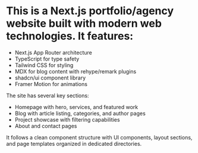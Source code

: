 # This is a Next.js portfolio/agency website built with modern web technologies. It features:

  - Next.js App Router architecture
  - TypeScript for type safety
  - Tailwind CSS for styling
  - MDX for blog content with rehype/remark plugins
  - shadcn/ui component library
  - Framer Motion for animations

  The site has several key sections:
  - Homepage with hero, services, and featured work
  - Blog with article listing, categories, and author pages
  - Project showcase with filtering capabilities
  - About and contact pages

  It follows a clean component structure with UI components, layout sections, and page templates organized in dedicated directories.

